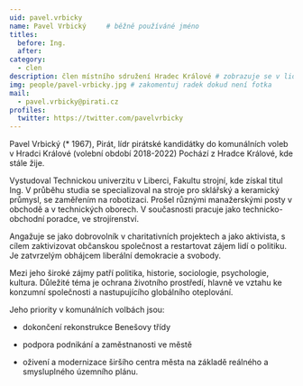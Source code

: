 ```yaml
---
uid: pavel.vrbicky
name: Pavel Vrbický  	# běžně používáné jméno
titles:
  before: Ing.
  after:
category:
  - clen
description: člen místního sdružení Hradec Králové # zobrazuje se v lide
img: people/pavel-vrbicky.jpg # zakomentuj radek dokud není fotka
mail:
  - pavel.vrbicky@pirati.cz
profiles:
  twitter: https://twitter.com/pavelvrbicky
---
```


 Pavel Vrbický (* 1967), Pirát, lídr pirátské kandidátky do komunálních voleb v Hradci Králové (volební období 2018-2022) Pochází z Hradce Králové, kde stále žije.

Vystudoval Technickou univerzitu v Liberci, Fakultu strojní, kde získal titul Ing. V průběhu studia se specializoval na stroje pro sklářský a keramický průmysl, se zaměřením na robotizaci. Prošel různými manažerskými posty v obchodě a v technických oborech. V současnosti pracuje jako technicko-obchodní poradce, ve strojírenství.

Angažuje se jako dobrovolník v charitativních projektech a jako aktivista, s cílem zaktivizovat občanskou společnost a restartovat zájem lidí o politiku. Je zatvrzelým obhájcem liberální demokracie a svobody.

Mezi jeho široké zájmy patří politika, historie, sociologie, psychologie, kultura. Důležité téma je ochrana životního prostředí, hlavně ve vztahu ke konzumní společnosti a nastupujícího globálního oteplování.

Jeho priority v komunálních volbách jsou:

- dokončení rekonstrukce Benešovy třídy

- podpora podnikání a zaměstnanosti ve městě

- oživení a modernizace širšího centra města na základě reálného a smysluplného územního plánu. 

